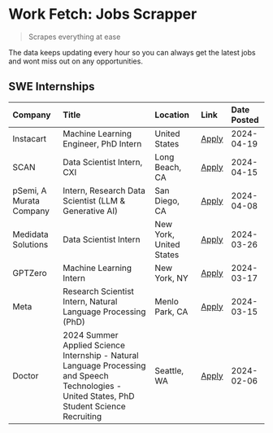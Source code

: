 # Work Fetch: Jobs Scrapper
> Scrapes everything at ease

The data keeps updating every hour so you can always get the latest jobs and wont miss out on any opportunities.

## SWE Internships
<!--START_SECTION:workfetch-->
| Company                 | Title                                                                                                                                        | Location                | Link                                                                                                                                                                                                                                                                                                                                                       | Date Posted   |
|:------------------------|:---------------------------------------------------------------------------------------------------------------------------------------------|:------------------------|:-----------------------------------------------------------------------------------------------------------------------------------------------------------------------------------------------------------------------------------------------------------------------------------------------------------------------------------------------------------|:--------------|
| Instacart               | Machine Learning Engineer, PhD Intern                                                                                                        | United States           | [Apply](https://www.linkedin.com/jobs/view/machine-learning-engineer-phd-intern-at-instacart-3901991739?position=2&pageNum=0&refId=Wt%2FN0yqKsUGK91a%2FK%2FAaCw%3D%3D&trackingId=5%2BM2oTwWX5ituNAwgw3gAg%3D%3D&trk=public_jobs_jserp-result_search-card)                                                                                                  | 2024-04-19    |
| SCAN                    | Data Scientist Intern, CXI                                                                                                                   | Long Beach, CA          | [Apply](https://www.linkedin.com/jobs/view/data-scientist-intern-cxi-at-scan-3899690492?position=8&pageNum=0&refId=Wt%2FN0yqKsUGK91a%2FK%2FAaCw%3D%3D&trackingId=gnWeV55ttBeRlsvzLxLizQ%3D%3D&trk=public_jobs_jserp-result_search-card)                                                                                                                    | 2024-04-15    |
| pSemi, A Murata Company | Intern, Research Data Scientist (LLM & Generative AI)                                                                                        | San Diego, CA           | [Apply](https://www.linkedin.com/jobs/view/intern-research-data-scientist-llm-generative-ai-at-psemi-a-murata-company-3887074168?position=3&pageNum=0&refId=Wt%2FN0yqKsUGK91a%2FK%2FAaCw%3D%3D&trackingId=vSmIBTjpq9h0KfEx103xhw%3D%3D&trk=public_jobs_jserp-result_search-card)                                                                           | 2024-04-08    |
| Medidata Solutions      | Data Scientist Intern                                                                                                                        | New York, United States | [Apply](https://www.linkedin.com/jobs/view/data-scientist-intern-at-medidata-solutions-3810253704?position=7&pageNum=0&refId=Wt%2FN0yqKsUGK91a%2FK%2FAaCw%3D%3D&trackingId=n%2F9GQ13gDgy%2BWx3uBz5c5Q%3D%3D&trk=public_jobs_jserp-result_search-card)                                                                                                      | 2024-03-26    |
| GPTZero                 | Machine Learning Intern                                                                                                                      | New York, NY            | [Apply](https://www.linkedin.com/jobs/view/machine-learning-intern-at-gptzero-3860723963?position=6&pageNum=0&refId=Wt%2FN0yqKsUGK91a%2FK%2FAaCw%3D%3D&trackingId=SC5XoIN9h1mcK7nzNbXwgw%3D%3D&trk=public_jobs_jserp-result_search-card)                                                                                                                   | 2024-03-17    |
| Meta                    | Research Scientist Intern, Natural Language Processing (PhD)                                                                                 | Menlo Park, CA          | [Apply](https://www.linkedin.com/jobs/view/research-scientist-intern-natural-language-processing-phd-at-meta-3858718375?position=9&pageNum=0&refId=Wt%2FN0yqKsUGK91a%2FK%2FAaCw%3D%3D&trackingId=uKea7Yx7TA8RpewzLBaDhA%3D%3D&trk=public_jobs_jserp-result_search-card)                                                                                    | 2024-03-15    |
| Doctor                  | 2024 Summer Applied Science Internship - Natural Language Processing and Speech Technologies - United States, PhD Student Science Recruiting | Seattle, WA             | [Apply](https://www.linkedin.com/jobs/view/2024-summer-applied-science-internship-natural-language-processing-and-speech-technologies-united-states-phd-student-science-recruiting-at-doctor-3819405754?position=10&pageNum=0&refId=Wt%2FN0yqKsUGK91a%2FK%2FAaCw%3D%3D&trackingId=DHfmNl8ftW5ud3z%2FXUVlYA%3D%3D&trk=public_jobs_jserp-result_search-card) | 2024-02-06    |
<!--END_SECTION:workfetch-->
